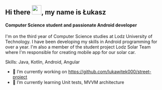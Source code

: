 ## Hi there  <img src="https://raw.githubusercontent.com/MartinHeinz/MartinHeinz/master/wave.gif" width="30px">, my name is Łukasz
#### Computer Science student and passionate Android developer
I'm on the third year of Computer Science studies at Lodz University of Technology. I have been developing my skills in Android programming for over a year. I'm also a member of the student project Lodz Solar Team where I'm responsible for creating mobile app for our solar car.

Skills: Java, Kotlin, Android, Angular

- 🔭 I’m currently working on https://github.com/lukawitek000/street-project 
- 🌱 I’m currently learning Unit tests, MVVM architecture 







<!--
**lukawitek000/lukawitek000** is a ✨ _special_ ✨ repository because its `README.md` (this file) appears on your GitHub profile.

Here are some ideas to get you started:

- 🔭 I’m currently working on ...
- 🌱 I’m currently learning ...
- 👯 I’m looking to collaborate on ...
- 🤔 I’m looking for help with ...
- 💬 Ask me about ...
- 📫 How to reach me: ...
- 😄 Pronouns: ...
- ⚡ Fun fact: ...
-->

